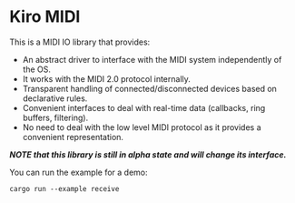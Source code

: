 # Kiro MIDI

This is a MIDI IO library that provides:

- An abstract driver to interface with the MIDI system independently of the OS.
- It works with the MIDI 2.0 protocol internally.
- Transparent handling of connected/disconnected devices based on declarative rules.
- Convenient interfaces to deal with real-time data (callbacks, ring buffers, filtering).
- No need to deal with the low level MIDI protocol as it provides a convenient representation.

***NOTE that this library is still in alpha state and will change its interface.***

You can run the example for a demo:

```shell
cargo run --example receive
```

